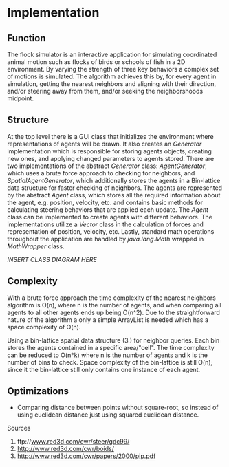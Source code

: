 # Implementation

## Function

The flock simulator is an interactive application for simulating coordinated animal motion such as flocks of birds or schools of fish in a 2D environment. By varying the strength of three key behaviors a complex set of motions is simulated. The algorithm achieves this by, for every agent in simulation, getting the nearest neighbors and aligning with their direction, and/or steering away from them, and/or seeking the neighborshoods midpoint.

## Structure

At the top level there is a GUI class that initializes the environment where representations of agents will be drawn. It also creates an _Generator_ implementation which is responsible for storing agents objects, creating new ones, and applying changed parameters to agents stored. There are two implementations of the abstract _Generator_ class: _AgentGenerator_, which uses a brute force approach to checking for neighbors, and _SpatialAgentGenerator_, which additionally stores the agents in a Bin-lattice data structure for faster checking of neighbors. The agents are represented by the abstract _Agent_ class, which stores all the required information about the agent, e.g. position, velocity, etc. and contains basic methods for calculating steering behaviors that are applied each update. The _Agent_ class can be implemented to create agents with different behaviors. The implementations utilize a _Vector_ class in the calculation of forces and representation of position, velocity, etc. Lastly, standard math operations throughout the application are handled by _java.lang.Math_ wrapped in _MathWrapper_ class.

*INSERT CLASS DIAGRAM HERE*

## Complexity

With a brute force approach the time complexity of the nearest neighbors algorithm is O(n), where n is the number of agents, and when comparing all agents to all other agents ends up being O(n^2). Due to the straightforward nature of the algorithm a only a simple ArrayList is needed which has a space complexity of O(n).

Using a bin-lattice spatial data structure (3.) for neighbor queries. Each bin stores the agents contained in a specific area/"cell". The time complexity can be reduced to O(n*k) where n is the number of agents and k is the number of bins to check. Space complexity of the bin-lattice is still O(n), since it the bin-lattice still only contains one instance of each agent.

## Optimizations
* Comparing distance between points without square-root, so instead of using euclidean distance just using squared euclidean distance.

Sources

1. ttp://www.red3d.com/cwr/steer/gdc99/
2. http://www.red3d.com/cwr/boids/
3. http://www.red3d.com/cwr/papers/2000/pip.pdf